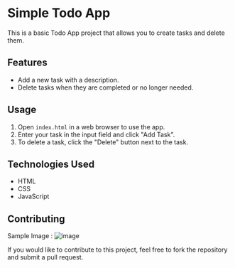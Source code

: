 # Simple Todo App

This is a basic Todo App project that allows you to create tasks and delete them.

## Features

- Add a new task with a description.
- Delete tasks when they are completed or no longer needed.

## Usage

1. Open `index.html` in a web browser to use the app.
2. Enter your task in the input field and click "Add Task".
3. To delete a task, click the "Delete" button next to the task.

## Technologies Used

- HTML
- CSS
- JavaScript

## Contributing

Sample Image :
![image](https://github.com/stali1234/javaScriptTodoApp/assets/60595536/808eb975-16ce-49b5-9ebd-fc36c6431f2f)

If you would like to contribute to this project, feel free to fork the repository and submit a pull request.
